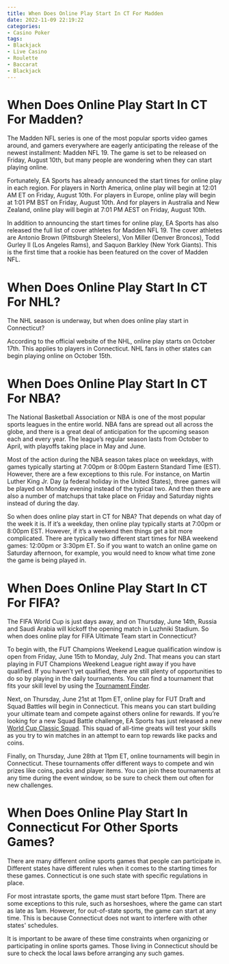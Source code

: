 ```yaml
---
title: When Does Online Play Start In CT For Madden
date: 2022-11-09 22:19:22
categories:
- Casino Poker
tags:
- Blackjack
- Live Casino
- Roulette
- Baccarat
- Blackjack
---
```



#  When Does Online Play Start In CT For Madden?

The Madden NFL series is one of the most popular sports video games around, and gamers everywhere are eagerly anticipating the release of the newest installment: Madden NFL 19. The game is set to be released on Friday, August 10th, but many people are wondering when they can start playing online.

Fortunately, EA Sports has already announced the start times for online play in each region. For players in North America, online play will begin at 12:01 AM ET on Friday, August 10th. For players in Europe, online play will begin at 1:01 PM BST on Friday, August 10th. And for players in Australia and New Zealand, online play will begin at 7:01 PM AEST on Friday, August 10th.

In addition to announcing the start times for online play, EA Sports has also released the full list of cover athletes for Madden NFL 19. The cover athletes are Antonio Brown (Pittsburgh Steelers), Von Miller (Denver Broncos), Todd Gurley II (Los Angeles Rams), and Saquon Barkley (New York Giants). This is the first time that a rookie has been featured on the cover of Madden NFL.

#  When Does Online Play Start In CT For NHL?

The NHL season is underway, but when does online play start in Connecticut?

According to the official website of the NHL, online play starts on October 17th. This applies to players in Connecticut. NHL fans in other states can begin playing online on October 15th.

#  When Does Online Play Start In CT For NBA?

The National Basketball Association or NBA is one of the most popular sports leagues in the entire world. NBA fans are spread out all across the globe, and there is a great deal of anticipation for the upcoming season each and every year. The league’s regular season lasts from October to April, with playoffs taking place in May and June.

Most of the action during the NBA season takes place on weekdays, with games typically starting at 7:00pm or 8:00pm Eastern Standard Time (EST). However, there are a few exceptions to this rule. For instance, on Martin Luther King Jr. Day (a federal holiday in the United States), three games will be played on Monday evening instead of the typical two. And then there are also a number of matchups that take place on Friday and Saturday nights instead of during the day.

So when does online play start in CT for NBA? That depends on what day of the week it is. If it’s a weekday, then online play typically starts at 7:00pm or 8:00pm EST. However, if it’s a weekend then things get a bit more complicated. There are typically two different start times for NBA weekend games: 12:00pm or 3:30pm ET. So if you want to watch an online game on Saturday afternoon, for example, you would need to know what time zone the game is being played in.

#  When Does Online Play Start In CT For FIFA?

The FIFA World Cup is just days away, and on Thursday, June 14th, Russia and Saudi Arabia will kickoff the opening match in Luzhniki Stadium. So when does online play for FIFA Ultimate Team start in Connecticut?

To begin with, the FUT Champions Weekend League qualification window is open from Friday, June 15th to Monday, July 2nd. That means you can start playing in FUT Champions Weekend League right away if you have qualified. If you haven’t yet qualified, there are still plenty of opportunities to do so by playing in the daily tournaments. You can find a tournament that fits your skill level by using the [Tournament Finder](https://www.easports.com/fifa/game-modifiers/tournament-finder).

Next, on Thursday, June 21st at 11pm ET, online play for FUT Draft and Squad Battles will begin in Connecticut. This means you can start building your ultimate team and compete against others online for rewards. If you’re looking for a new Squad Battle challenge, EA Sports has just released a new [World Cup Classic Squad](https://www.easports.com/fifa/news/2018/world-cup-classics-squad). This squad of all-time greats will test your skills as you try to win matches in an attempt to earn top rewards like packs and coins.

Finally, on Thursday, June 28th at 11pm ET, online tournaments will begin in Connecticut. These tournaments offer different ways to compete and win prizes like coins, packs and player items. You can join these tournaments at any time during the event window, so be sure to check them out often for new challenges.

#  When Does Online Play Start In Connecticut For Other Sports Games?

There are many different online sports games that people can participate in. Different states have different rules when it comes to the starting times for these games. Connecticut is one such state with specific regulations in place.

For most intrastate sports, the game must start before 11pm. There are some exceptions to this rule, such as horseshoes, where the game can start as late as 1am. However, for out-of-state sports, the game can start at any time. This is because Connecticut does not want to interfere with other states' schedules.

It is important to be aware of these time constraints when organizing or participating in online sports games. Those living in Connecticut should be sure to check the local laws before arranging any such games.